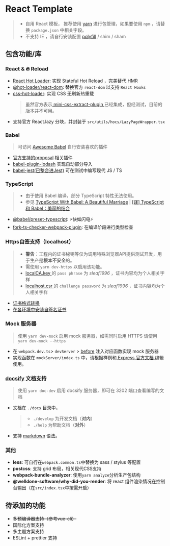 # React Template
> - 自用 React 模板， 推荐使用 [yarn](https://yarnpkg.com) 进行包管理，如果要使用 `npm` ，请替换 `package.json` 中相关字段。
> - 不支持 IE ，请自行安装配置 [polyfill](https://babeljs.io/docs/en/babel-polyfill) / shim / sham

## 包含功能/库
### React & 🔥 Reload
- [React Hot Loader](https://github.com/gaearon/react-hot-loader): 实现 Stateful Hot Reload ，完美替代 HMR
- [@hot-loader/react-dom](https://github.com/hot-loader/react-dom): 替换官方 `react-dom` 以支持 `React Hooks`
- [css-hot-loader](https://github.com/shepherdwind/css-hot-loader): 实现 CSS 无刷新热重载
  > 虽然官方表示[ mini-css-extract-plugin ](https://github.com/webpack-contrib/mini-css-extract-plugin#advanced-configuration-example)已经集成，但经测试，目前的版本并不可用。  
- 支持官方 React.lazy 分块，并封装于 `src/utils/hocs/LazyPageWrapper.tsx`

### Babel
> 可访问 [Awesome Babel](https://github.com/babel/awesome-babel) 自行安装喜欢的插件
- [官方支持的proposal](https://github.com/babel/proposals) 相关插件 
- [babel-plugin-lodash](https://github.com/lodash/babel-plugin-lodash) 实现自动部分导入
- [babel-jest(已整合进Jest)](https://github.com/facebook/jest#using-babel) 可在测试中编写现代 JS / TS 

### TypeScript
> - 由于使用 Babel 编译，部分 TypeScript 特性无法使用。
> - 参见 [TypeScript With Babel: A Beautiful Marriage](https://iamturns.com/typescript-babel/) | [[译] TypeScript 和 Babel：美丽的结合](https://juejin.im/post/5c8f4dcb5188252db02e404c)
- [@babel/preset-typescript](https://babeljs.io/docs/en/babel-preset-typescript): ⚡️快如闪电⚡️
- [fork-ts-checker-webpack-plugin](https://github.com/Realytics/fork-ts-checker-webpack-plugin): 在编译阶段进行类型检查

### Https自签支持（localhost）
> - **警告**：工程内的证书秘钥等仅为调用特殊浏览器API提供测试开发，用于生产是**根本不安全**的。
> - 需使用 `yarn dev-https` 以启用该功能。
> - [ localCA.key ](https://github.com/Sleaf/react-template/blob/master/ssl/localCA.key)的 `pass phrase` 为 _sleaf1996_ ，证书内容均为个人相关字样
> - [ localhost.csr ](https://github.com/Sleaf/react-template/blob/master/ssl/localhost.csr)的 `challenge password` 为 _sleaf1996_ ，证书内容均为个人相关字样
- [证书格式转换](https://vimsky.com/article/3608.html)
- [在各环境中安装自签名证书](https://github.com/Sleaf/react-template/blob/master/docs/certificates.md)

### Mock 服务器
> 使用 `yarn dev-mock` 启用 mock 服务器，如需同时启用 HTTPS 请使用 `yarn dev-mock --https`
- 在 `webpack.dev.ts`> `devServer` > [before](https://webpack.js.org/configuration/dev-server/#devserverbefore) 注入对应函数实现 mock 服务器
- 实现函数在 `mockServer/index.ts` 中，请根据样例和[ Express 官方文档 ](http://expressjs.com/zh-cn/4x/api.html)编辑使用。

### [docsify](https://docsify.js.org/#/zh-cn/quickstart) 文档支持
> 使用 `yarn doc-dev` 启用 docsify 服务器，即可在 3202 端口查看编写的文档
- 文档在 `./docs` 目录中，
  > - `./develop` 为开发文档（**对内**）
  > - `./help` 为帮助文档（**对外**）
- 支持 [markdown](https://www.markdown.cn/) 语法。

### 其他
- **less**: 可自行在`webpack.common.ts`中替换为 sass / stylus 等配置
- **postcss**: 支持 grid 布局，相关现代CSS支持
- **webpack-bundle-analyzer**: 使用`yarn analyze`分析生产包结构
- **@welldone-software/why-did-you-render**: 将 react 组件渲染情况在控制台输出（在`src/index.tsx`中按需开启）

## 待添加的功能
- ~~多预编译器支持（参考vue-cli）~~
- 国际化方案支持
- 多主题方案支持
- ESLint + prettier 支持
